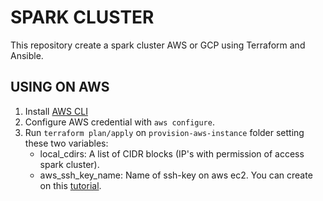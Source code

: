 # SPARK CLUSTER

This repository create a spark cluster AWS or GCP using Terraform and Ansible.

## USING ON AWS

1. Install [AWS CLI](https://docs.aws.amazon.com/cli/latest/userguide/install-cliv2.html)
2. Configure AWS credential with `aws configure`.
2. Run `terraform plan/apply` on `provision-aws-instance` folder setting these two variables:
    * local_cdirs: A list of CIDR blocks (IP's with permission of access spark cluster).
    * aws_ssh_key_name: Name of ssh-key on aws ec2. You can create on this [tutorial](https://docs.aws.amazon.com/AWSEC2/latest/UserGuide/ec2-key-pairs.html).